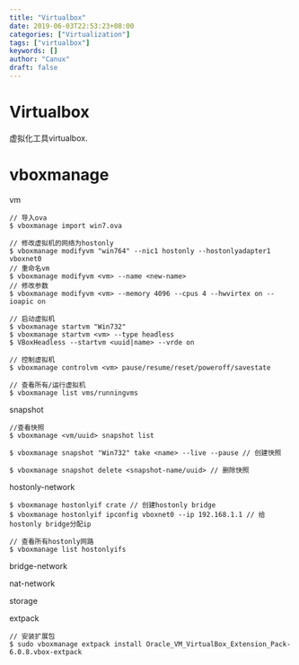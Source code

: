```yaml
---
title: "Virtualbox"
date: 2019-06-03T22:53:23+08:00
categories: ["Virtualization"]
tags: ["virtualbox"]
keywords: []
author: "Canux"
draft: false
---
```


# Virtualbox

虚拟化工具virtualbox.

# vboxmanage

vm

    // 导入ova
    $ vboxmanage import win7.ova 

    // 修改虚拟机的网络为hostonly
    $ vboxmanage modifyvm "win764" --nic1 hostonly --hostonlyadapter1 vboxnet0
    // 重命名vm
    $ vboxmanage modifyvm <vm> --name <new-name> 
    // 修改参数
    $ vboxmanage modifyvm <vm> --memory 4096 --cpus 4 --hwvirtex on --ioapic on

    // 启动虚拟机
    $ vboxmanage startvm "Win732"
    $ vboxmanage startvm <vm> --type headless 
    $ VBoxHeadless --startvm <uuid|name> --vrde on

    // 控制虚拟机
    $ vboxmanage controlvm <vm> pause/resume/reset/poweroff/savestate

    // 查看所有/运行虚拟机
    $ vboxmanage list vms/runningvms 

snapshot

    //查看快照
    $ vboxmanage <vm/uuid> snapshot list 

    $ vboxmanage snapshot "Win732" take <name> --live --pause // 创建快照

    $ vboxmanage snapshot delete <snapshot-name/uuid> // 删除快照

hostonly-network

    $ vboxmanage hostonlyif crate // 创建hostonly bridge
    $ vboxmanage hostonlyif ipconfig vboxnet0 --ip 192.168.1.1 // 给hostonly bridge分配ip

    // 查看所有hostonly网路
    $ vboxmanage list hostonlyifs

bridge-network

nat-network

storage

extpack

    // 安装扩展包
    $ sudo vboxmanage extpack install Oracle_VM_VirtualBox_Extension_Pack-6.0.8.vbox-extpack